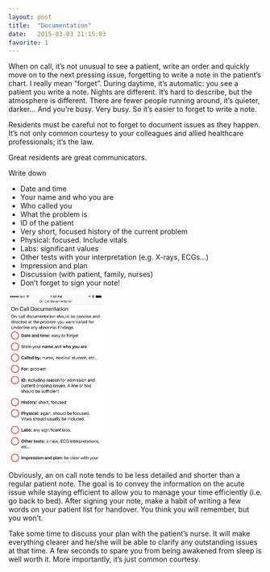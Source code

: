 ```yaml
---
layout: post
title:  "Documentation"
date:   2015-03-03 21:15:03
favorite: 1
---
```


When on call, it’s not unusual to see a patient, write an order and quickly move on to the next pressing issue, forgetting to write a note in the patient’s chart.<!--more--> I really mean “forget”. During daytime, it’s automatic: you see a patient you write a note. Nights are different. It’s hard to describe, but the atmosphere is different. There are fewer people running around, it’s quieter, darker… And you’re busy. Very busy. So it’s easier to forget to write a note.

Residents must be careful not to forget to document issues as they happen. It’s not only common courtesy to your colleagues and allied healthcare professionals; it’s the law.

Great residents are great communicators.

Write down

- Date and time
- Your name and who you are
- Who called you
- What the problem is
- ID of the patient
- Very short, focused history of the current problem
- Physical: focused. Include vitals
- Labs: significant values
- Other tests with your interpretation (e.g. X-rays, ECGs…)
- Impression and plan
- Discussion (with patient, family, nurses)
- Don’t forget to sign your note!

![On Call Documentation](/images/blog/on-call-documentation.jpg)

Obviously, an on call note tends to be less detailed and shorter than a regular patient note. The goal is to convey the information on the acute issue while staying efficient to allow you to manage your time efficiently (i.e. go back to bed). After signing your note, make a habit of writing a few words on your patient list for handover. You think you will remember, but you won’t.

Take some time to discuss your plan with the patient’s nurse. It will make everything clearer and he/she will be able to clarify any outstanding issues at that time. A few seconds to spare you from being awakened from sleep is well worth it. More importantly, it’s just common courtesy.
